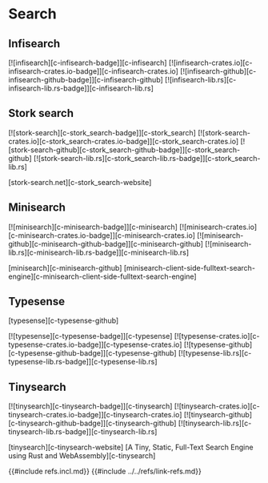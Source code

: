 # Search

## Infisearch

[![infisearch][c-infisearch-badge]][c-infisearch]
[![infisearch-crates.io][c-infisearch-crates.io-badge]][c-infisearch-crates.io]
[![infisearch-github][c-infisearch-github-badge]][c-infisearch-github]
[![infisearch-lib.rs][c-infisearch-lib.rs-badge]][c-infisearch-lib.rs]

## Stork search

[![stork-search][c-stork_search-badge]][c-stork_search]
[![stork-search-crates.io][c-stork_search-crates.io-badge]][c-stork_search-crates.io]
[![stork-search-github][c-stork_search-github-badge]][c-stork_search-github]
[![stork-search-lib.rs][c-stork_search-lib.rs-badge]][c-stork_search-lib.rs]

[stork-search.net][c-stork_search-website]

## Minisearch

[![minisearch][c-minisearch-badge]][c-minisearch]
[![minisearch-crates.io][c-minisearch-crates.io-badge]][c-minisearch-crates.io]
[![minisearch-github][c-minisearch-github-badge]][c-minisearch-github]
[![minisearch-lib.rs][c-minisearch-lib.rs-badge]][c-minisearch-lib.rs]

[minisearch][c-minisearch-github]
[minisearch-client-side-fulltext-search-engine][c-minisearch-client-side-fulltext-search-engine]

## Typesense

[typesense][c-typesense-github]

[![typesense][c-typesense-badge]][c-typesense]
[![typesense-crates.io][c-typesense-crates.io-badge]][c-typesense-crates.io]
[![typesense-github][c-typesense-github-badge]][c-typesense-github]
[![typesense-lib.rs][c-typesense-lib.rs-badge]][c-typesense-lib.rs]

## Tinysearch

[![tinysearch][c-tinysearch-badge]][c-tinysearch]
[![tinysearch-crates.io][c-tinysearch-crates.io-badge]][c-tinysearch-crates.io]
[![tinysearch-github][c-tinysearch-github-badge]][c-tinysearch-github]
[![tinysearch-lib.rs][c-tinysearch-lib.rs-badge]][c-tinysearch-lib.rs]

[tinysearch][c-tinysearch-website]
[A Tiny, Static, Full-Text Search Engine using Rust and WebAssembly][c-tinysearch]

{{#include refs.incl.md}}
{{#include ../../refs/link-refs.md}}

<div class="hidden">
</div>
